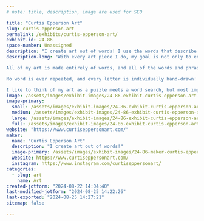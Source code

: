```yaml
---
# note: title, description, image are used for SEO

title: "Curtis Epperson Art"
slug: curtis-epperson-art
permalink: /exhibits/curtis-epperson-art/
exhibit-id: 24-86
space-number: Unassigned
description: "I create art out of words! I use the words that describe the art to create the art!"
description-long: "With every art piece I do, my goal is not only to entertain you, but also to inspire and educate you!

All of my art is made entirely of words, and all of the words and phrases describe the art, telling fun facts about each piece!

No word is ever repeated, and every letter is individually hand-drawn!

I like to think of my art as a puzzle meets a word search, but most importantly, a beautiful piece of art for your home or office!"
image: /assets/images/exhibit-images/24-86-exhibit-curtis-epperson-art-img-5543-large.jpeg
image-primary: 
  small: /assets/images/exhibit-images/24-86-exhibit-curtis-epperson-art-img-5543-small.jpeg
  medium: /assets/images/exhibit-images/24-86-exhibit-curtis-epperson-art-img-5543-medium.jpeg
  large: /assets/images/exhibit-images/24-86-exhibit-curtis-epperson-art-img-5543-large.jpeg
  full: /assets/images/exhibit-images/24-86-exhibit-curtis-epperson-art-img-5543-full.jpeg
website: "https://www.curtiseppersonart.com/"
maker: 
  name: "Curtis Epperson Art"
  description: "I create art out of words!"
  image-primary: /assets/images/exhibit-images/24-86-maker-curtis-epperson-art-ce-art-logo-new-black-medium.png
  website: https://www.curtiseppersonart.com/
  instagram: https://www.instagram.com/curtiseppersonart/
categories: 
  - slug: art
    name: Art
created-jotform: "2024-08-22 14:04:40"
last-modified-jotform: "2024-08-25 14:22:26"
last-exported: "2024-08-25 14:27:21"
sitemap: false

---
```

